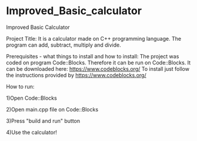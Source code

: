 # Improved_Basic_calculator
Improved Basic Calculator

Project Title: It is a calculator made on C++ programming language. The program can add, subtract, multiply and divide.

Prerequisites - what things to install and how to install: The project was coded on program Code::Blocks. Therefore it can be run on Code::Blocks. It can be downloaded here: https://www.codeblocks.org/ To install just follow the instructions provided by https://www.codeblocks.org/

How to run: 

1)Open Code::Blocks 

2)Open main.cpp file on Code::Blocks 

3)Press "build and run" button

4)Use the calculator!

